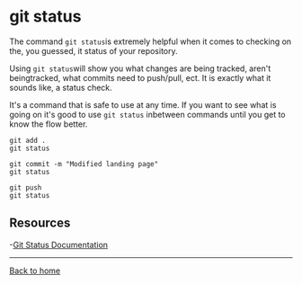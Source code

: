 # git status

The command `git status`is extremely helpful when it comes to checking on the, you guessed, it status of your repository.

Using `git status`will show you what changes are being tracked, aren't beingtracked, what commits need to push/pull, ect. It is exactly what it sounds like, a status check.

It's a command that is safe to use at any time. If you want to see what is going on it's good to use `git status` inbetween commands until you get to know the flow better.

````
git add .
git status

git commit -m "Modified landing page"
git status

git push
git status
````

## Resources

-[Git Status Documentation](https://git-scm.com/docs/git-status)

---

[Back to home](../README.md)
